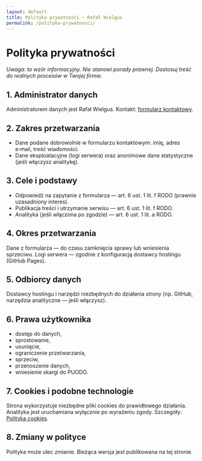 ```yaml
---
layout: default
title: Polityka prywatności — Rafał Wielgus
permalink: /polityka-prywatnosci/
---
```

<div class="container article">
  <h1>Polityka prywatności</h1>
  <p><em>Uwaga: to wzór informacyjny. Nie stanowi porady prawnej. Dostosuj treść do realnych procesów w Twojej firmie.</em></p>

  <h2>1. Administrator danych</h2>
  <p>Administratorem danych jest Rafał Wielgus. Kontakt: <a href="/contact/">formularz kontaktowy</a>.</p>

  <h2>2. Zakres przetwarzania</h2>
  <ul>
    <li>Dane podane dobrowolnie w formularzu kontaktowym: imię, adres e‑mail, treść wiadomości.</li>
    <li>Dane eksploatacyjne (logi serwera) oraz anonimowe dane statystyczne (jeśli włączysz analitykę).</li>
  </ul>

  <h2>3. Cele i podstawy</h2>
  <ul>
    <li>Odpowiedź na zapytanie z formularza — art. 6 ust. 1 lit. f RODO (prawnie uzasadniony interes).</li>
    <li>Publikacja treści i utrzymanie serwisu — art. 6 ust. 1 lit. f RODO.</li>
    <li>Analityka (jeśli włączona po zgodzie) — art. 6 ust. 1 lit. a RODO.</li>
  </ul>

  <h2>4. Okres przetwarzania</h2>
  <p>Dane z formularza — do czasu zamknięcia sprawy lub wniesienia sprzeciwu. Logi serwera — zgodnie z konfiguracją dostawcy hostingu (GitHub Pages).</p>

  <h2>5. Odbiorcy danych</h2>
  <p>Dostawcy hostingu i narzędzi niezbędnych do działania strony (np. GitHub, narzędzia analityczne — jeśli włączysz).</p>

  <h2>6. Prawa użytkownika</h2>
  <ul>
    <li>dostęp do danych,</li>
    <li>sprostowanie,</li>
    <li>usunięcie,</li>
    <li>ograniczenie przetwarzania,</li>
    <li>sprzeciw,</li>
    <li>przenoszenie danych,</li>
    <li>wniesienie skargi do PUODO.</li>
  </ul>

  <h2>7. Cookies i podobne technologie</h2>
  <p>Strona wykorzystuje niezbędne pliki cookies do prawidłowego działania. Analityka jest uruchamiana wyłącznie po wyrażeniu zgody. Szczegóły: <a href="/cookies/">Polityka cookies</a>.</p>

  <h2>8. Zmiany w polityce</h2>
  <p>Polityka może ulec zmianie. Bieżąca wersja jest publikowana na tej stronie.</p>
</div>